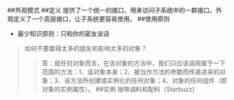 ##外观模式
##定义
提供了一个统一的接口，用来访问子系统中的一群接口。外观定义了一个高层接口，让子系统更容易使用。
##使用原则
- 最少知识原则：只和你的密友谈话
>如何不要赢得太多的朋友和影响太多的对象？
>>答：就任何对象而言，在该对象的方法中，我们只应该调用属于一下范围的方法：1、该对象本身；2、被当作方法的参数而传递进来的对象；3、该方法所创建或实例化的任何对象；4、对象的任何组件（即对象的实例属性）。
##实例
咖啡调料和配料（Starbuzz）